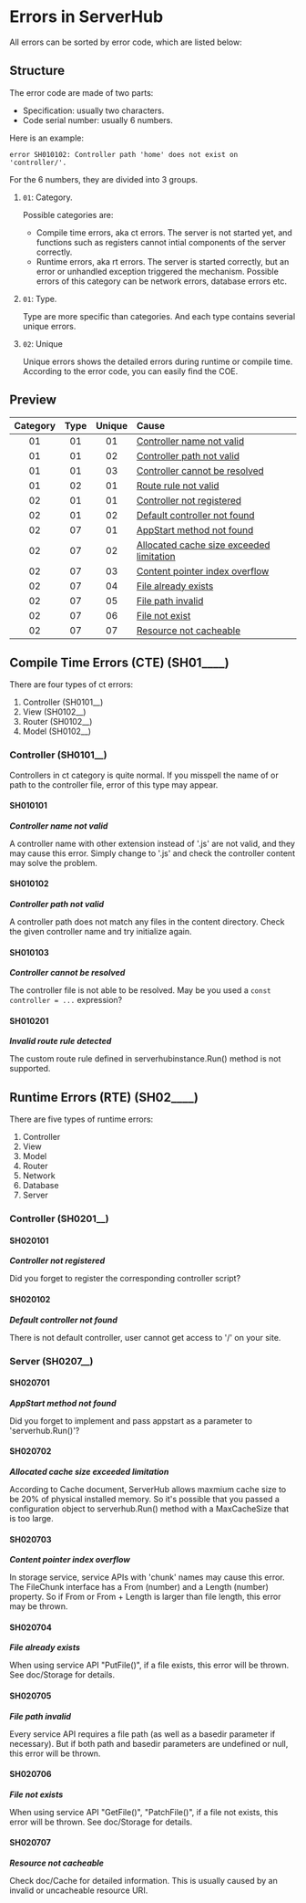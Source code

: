 # Errors in ServerHub

All errors can be sorted by error code, which are listed below:

## Structure

The error code are made of two parts:

- Specification: usually two characters.
- Code serial number: usually 6 numbers.

Here is an example:

```plain
error SH010102: Controller path 'home' does not exist on 'controller/'.
```

For the 6 numbers, they are divided into 3 groups.

1. `01`: Category.

    Possible categories are:
    - Compile time errors, aka ct errors. The server is not started yet, and functions such as registers cannot intial components of the server correctly.
    - Runtime errors, aka rt errors. The server is started correctly, but an error or unhandled exception triggered the mechanism. Possible errors of this category can be network errors, database errors etc.
1. `01`: Type.

    Type are more specific than categories. And each type contains severial unique errors.
1. `02`: Unique

    Unique errors shows the detailed errors during runtime or compile time. According to the error code, you can easily find the COE.

## Preview

Category | Type | Unique | Cause
:-:|:-:|:-:|:--
01 | 01 | 01 | [Controller name not valid](#sh010101)
01 | 01 | 02 | [Controller path not valid](#sh010102)
01 | 01 | 03 | [Controller cannot be resolved](#sh010103)
01 | 02 | 01 | [Route rule not valid](#sh010201)
02 | 01 | 01 | [Controller not registered](#sh020101)
02 | 01 | 02 | [Default controller not found](#sh020102)
02 | 07 | 01 | [AppStart method not found](#sh020701)
02 | 07 | 02 | [Allocated cache size exceeded limitation](#sh020702)
02 | 07 | 03 | [Content pointer index overflow](#sh020703)
02 | 07 | 04 | [File already exists](#sh020704)
02 | 07 | 05 | [File path invalid](#sh020705)
02 | 07 | 06 | [File not exist](#sh020706)
02 | 07 | 07 | [Resource not cacheable](#sh020707)

## Compile Time Errors (CTE) (SH01____)

There are four types of ct errors:

1. Controller (SH0101__)
1. View (SH0102__)
1. Router (SH0102__)
1. Model (SH0102__)

### Controller (SH0101__)

Controllers in ct category is quite normal. If you misspell the name of or path to the controller file, error of this type may appear.

#### SH010101

<span id='sh010101'></span>
***Controller name not valid***

A controller name with other extension instead of '.js' are not valid, and they may cause this error. Simply change to '.js' and check the controller content may solve the problem.

#### SH010102

<span id='sh010102'></span>
***Controller path not valid***

A controller path does not match any files in the content directory. Check the given controller name and try initialize again.

#### SH010103

<span id='sh010103'></span>
***Controller cannot be resolved***

The controller file is not able to be resolved. May be you used a `const controller = ...` expression?

#### SH010201

<span id='sh010201'></span>
***Invalid route rule detected***

The custom route rule defined in serverhubinstance.Run() method is not supported.

## Runtime Errors (RTE) (SH02____)

There are five types of runtime errors:

1. Controller
1. View
1. Model
1. Router
1. Network
1. Database
1. Server

### Controller (SH0201__)

#### SH020101

<span id='sh020101'></span>
***Controller not registered***

Did you forget to register the corresponding controller script?

#### SH020102

<span id='sh020102'></span>
***Default controller not found***

There is not default controller, user cannot get access to '/' on your site.

### Server (SH0207__)

#### SH020701

<span id='sh020701'></span>
***AppStart method not found***

Did you forget to implement and pass appstart as a parameter to 'serverhub.Run()'?

#### SH020702

<span id='sh020702'></span>
***Allocated cache size exceeded limitation***

According to Cache document, ServerHub allows maxmium cache size to be 20% of physical installed memory. So it's possible that you passed a configuration object to serverhub.Run() method with a MaxCacheSize that is too large.

#### SH020703

<span id='sh020703'></span>
***Content pointer index overflow***

In storage service, service APIs with 'chunk' names may cause this error. The FileChunk interface has a From (number) and a Length (number) property. So if From or From + Length is larger than file length, this error may be thrown.

#### SH020704

<span id='sh020704'></span>
***File already exists***

When using service API "PutFile()", if a file exists, this error will be thrown. See doc/Storage for details.

#### SH020705

<span id='sh020705'></span>
***File path invalid***

Every service API requires a file path (as well as a basedir parameter if necessary). But if both path and basedir parameters are undefined or null, this error will be thrown.

#### SH020706

<span id='sh020706'></span>
***File not exists***

When using service API "GetFile()", "PatchFile()", if a file not exists, this error will be thrown. See doc/Storage for details.

#### SH020707

<span id='sh020707'></span>
***Resource not cacheable***

Check doc/Cache for detailed information. This is usually caused by an invalid or uncacheable resource URI.